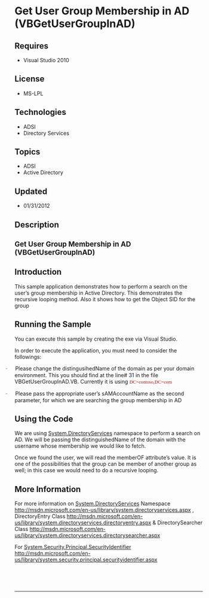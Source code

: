 # Get User Group Membership in AD (VBGetUserGroupInAD)
## Requires
- Visual Studio 2010
## License
- MS-LPL
## Technologies
- ADSI
- Directory Services
## Topics
- ADSI
- Active Directory
## Updated
- 01/31/2012
## Description

<div class="WordSection1">
<h2><span style="font-size:14.0pt; line-height:115%">Get User Group Membership in AD (VBGetUserGroupInAD)</span></h2>
<h2>Introduction</h2>
<p class="MsoNormal">This sample application demonstrates how to perform a search on the user&rsquo;s group membership in Active Directory. This demonstrates the recursive looping method. Also it shows how to get the Object SID for the group</p>
<h2>Running the Sample</h2>
<p class="MsoNormal">You can execute this sample by creating the exe via Visual Studio.</p>
<p class="MsoNormal">In order to execute the application, you must need to consider the followings:</p>
<p class="MsoListParagraphCxSpFirst" style="margin-bottom:.0001pt; text-indent:-.25in; line-height:normal; text-autospace:none">
<span style="font-family:Symbol"><span>&middot;<span style="font:7.0pt &quot;Times New Roman&quot;">&nbsp;&nbsp;&nbsp;&nbsp;&nbsp;&nbsp;&nbsp;&nbsp;
</span></span></span>Please change the distingusihedName of the domain as per your domain environment. This you should find at the line# 31 in the file VBGetUserGroupInAD.VB. Currently it is using
<span style="font-size:9.5pt; font-family:Consolas; color:#a31515">DC=contoso,DC=com</span></p>
<p class="MsoListParagraphCxSpLast" style="text-indent:-.25in"><span style="font-family:Symbol"><span>&middot;<span style="font:7.0pt &quot;Times New Roman&quot;">&nbsp;&nbsp;&nbsp;&nbsp;&nbsp;&nbsp;&nbsp;&nbsp;
</span></span></span>Please pass the appropriate user&rsquo;s sAMAccountName as the second parameter, for which we are searching the group membership in AD</p>
<h2>Using the Code</h2>
<p class="MsoNormal">We are using <a class="libraryLink" href="http://msdn.microsoft.com/en-US/library/System.DirectoryServices.aspx" target="_blank" title="Auto generated link to System.DirectoryServices">System.DirectoryServices</a> namespace to perform a search on AD. We will be passing the distinguishedName of the domain with the username whose membership we would like to fetch.</p>
<p class="MsoNormal">Once we found the user, we will read the memberOF attribute&rsquo;s value. It is one of the possibilities that the group can be member of another group as well; in this case we would need to do a recursive looping.</p>
<h2>More Information</h2>
<p class="MsoNormal">For more information on <a class="libraryLink" href="http://msdn.microsoft.com/en-US/library/System.DirectoryServices.aspx" target="_blank" title="Auto generated link to System.DirectoryServices">System.DirectoryServices</a> Namespace
<a href="http://msdn.microsoft.com/en-us/library/system.directoryservices.aspx">http://msdn.microsoft.com/en-us/library/system.directoryservices.aspx</a> , DirectoryEntry Class
<a href="http://msdn.microsoft.com/en-us/library/system.directoryservices.directoryentry.aspx">
http://msdn.microsoft.com/en-us/library/system.directoryservices.directoryentry.aspx</a> &amp; DirectorySearcher Class
<a href="http://msdn.microsoft.com/en-us/library/system.directoryservices.directorysearcher.aspx">
http://msdn.microsoft.com/en-us/library/system.directoryservices.directorysearcher.aspx</a></p>
<p class="MsoNormal">For <a class="libraryLink" href="http://msdn.microsoft.com/en-US/library/System.Security.Principal.SecurityIdentifier.aspx" target="_blank" title="Auto generated link to System.Security.Principal.SecurityIdentifier">System.Security.Principal.SecurityIdentifier</a> <a href="http://msdn.microsoft.com/en-us/library/system.security.principal.securityidentifier.aspx">
http://msdn.microsoft.com/en-us/library/system.security.principal.securityidentifier.aspx</a></p>
<p class="MsoNormal">&nbsp;</p>
<p class="MsoNormal"><span><br>
</p>
<hr>
<div><a href="http://go.microsoft.com/?linkid=9759640" style="margin-top:3px"><img src="-onecodelogo" alt=""></a></div>
&nbsp;</span>
<p></p>
<p class="MsoNormal">&nbsp;</p>
</div>
